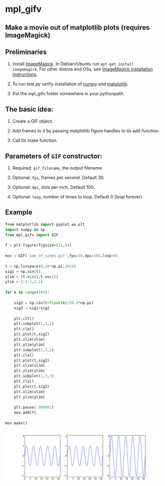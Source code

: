 # mpl_gifv

## Make a movie out of matplotlib plots (requires ImageMagick)

## Preliminaries

1. Install [ImageMagick](https://www.imagemagick.org). In Debian/Ubuntu run `apt-get install imagemagick`. For other distros and OSs, see [ImageMagick installation instructions](https://www.imagemagick.org/script/binary-releases.php).

2. To run test.py verify installation of [numpy](http://numpy.org) and [matplotlib](http://matplotlib.org).

3. Put the mpl_gifv folder somewhere in your pythonpath.

## The basic idea:

1. Create a GIF object.

2. Add frames to it by passing matplotlib figure handles to its add function.

3. Call its make function.

## Parameters of `GIF` constructor:

1. Required: `gif_filename`, the output filename.

2. Optional: `fps`, frames per second. Default 30.

3. Optional: `dpi`, dots per inch. Default 100.

4. Optional: `loop`, number of times to loop. Default 0 (loop forever).

## Example

```python
from matplotlib import pyplot as plt
import numpy as np
from mpl_gifv import GIF

f = plt.figure(figsize=(12,4))

mov = GIF('sum_of_sines.gif',fps=30,dpi=100,loop=0)

t = np.linspace(0,10*np.pi,1024)
sig1 = np.sin(t)
xlim = (t.min(),t.max())
ylim = (-2.1,2.1)

for k in range(100):
    
    sig2 = np.sin(t+float(k)/50.0*np.pi)
    sig3 = sig1+sig2

    plt.clf()
    plt.subplot(1,3,1)
    plt.cla()
    plt.plot(t,sig1)
    plt.xlim(xlim)
    plt.ylim(ylim)
    plt.subplot(1,3,2)
    plt.cla()
    plt.plot(t,sig2)
    plt.xlim(xlim)
    plt.ylim(ylim)
    plt.subplot(1,3,3)
    plt.cla()
    plt.plot(t,sig3)
    plt.xlim(xlim)
    plt.ylim(ylim)
    
    plt.pause(.000001)
    mov.add(f)

mov.make()
```
![Output video.](./test/sum_of_sines.gif)
